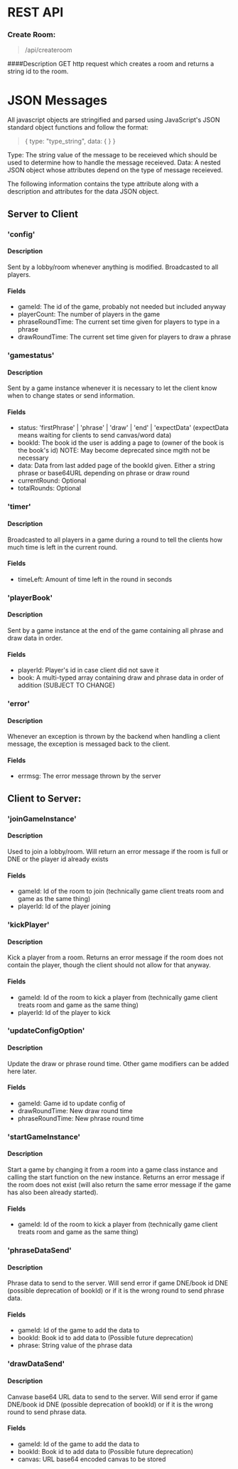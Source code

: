 # REST API
### Create Room:
>/api/createroom

####Description
GET http request which creates a room and returns a string id to the room.

# JSON Messages
All javascript objects are stringified and parsed using JavaScript's JSON standard object functions and follow the format:
>{
    type: "type_string",
    data: {
          }
 }

Type: The string value of the message to be receieved which should be used to determine how to handle the message receieved.
Data: A nested JSON object whose attributes depend on the type of message receieved.

The following information contains the type attribute along with a description and attributes for the data JSON object.

## Server to Client
### 'config'
#### Description
Sent by a lobby/room whenever anything is modified. Broadcasted to all players.
#### Fields
- gameId: The id of the game, probably not needed but included anyway
- playerCount: The number of players in the game
- phraseRoundTime: The current set time given for players to type in a phrase
- drawRoundTime: The current set time given for players to draw a phrase

### 'gamestatus'
#### Description
Sent by a game instance whenever it is necessary to let the client know when to change states or send information.
#### Fields
- status: 'firstPhrase' | 'phrase' | 'draw' | 'end' | 'expectData' (expectData means waiting for clients to send canvas/word data)
- bookId: The book id the user is adding a page to (owner of the book is the book's id) NOTE: May become deprecated since mgith not be necessary
- data: Data from last added page of the bookId given. Either a string phrase or base64URL depending on phrase or draw round
- currentRound: Optional
- totalRounds: Optional

### 'timer'
#### Description
Broadcasted to all players in a game during a round to tell the clients how much time is left in the current round.
#### Fields
- timeLeft: Amount of time left in the round in seconds


### 'playerBook'
#### Description
Sent by a game instance at the end of the game containing all phrase and draw data in order.
#### Fields
- playerId: Player's id in case client did not save it
- book: A multi-typed array containing draw and phrase data in order of addition (SUBJECT TO CHANGE)


### 'error'
#### Description
Whenever an exception is thrown by the backend when handling a client message, the exception is messaged back to the client.
#### Fields
- errmsg: The error message thrown by the server

## Client to Server:
### 'joinGameInstance'
#### Description
Used to join a lobby/room. Will return an error message if the room is full or DNE or the player id already exists
#### Fields
- gameId: Id of the room to join (technically game client treats room and game as the same thing)
- playerId: Id of the player joining

### 'kickPlayer'
#### Description
Kick a player from a room. Returns an error message if the room does not contain the player, though the client
should not allow for that anyway.
#### Fields
- gameId: Id of the room to kick a player from (technically game client treats room and game as the same thing)
- playerId: Id of the player to kick

### 'updateConfigOption'
#### Description
Update the draw or phrase round time. Other game modifiers can be added here later.
#### Fields
- gameId: Game id to update config of
- drawRoundTime: New draw round time
- phraseRoundTime: New phrase round time

### 'startGameInstance'
#### Description
Start a game by changing it from a room into a game class instance and calling the start function on the new instance.
Returns an error message if the room does not exist (will also return the same error message if the game has also been already started).
#### Fields
- gameId: Id of the room to kick a player from (technically game client treats room and game as the same thing)

### 'phraseDataSend'
#### Description
Phrase data to send to the server. Will send error if game DNE/book id DNE (possible deprecation of bookId) or if it is
the wrong round to send phrase data.
#### Fields
- gameId: Id of the game to add the data to
- bookId: Book id to add data to (Possible future deprecation)
- phrase: String value of the phrase data

### 'drawDataSend'
#### Description
Canvase base64 URL data to send to the server. Will send error if game DNE/book id DNE (possible deprecation of bookId) or if it is
the wrong round to send phrase data.
#### Fields
- gameId: Id of the game to add the data to
- bookId: Book id to add data to (Possible future deprecation)
- canvas: URL base64 encoded canvas to be stored
